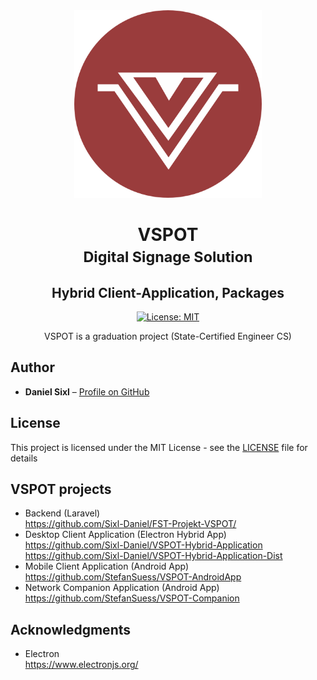 <div align="center">
<img src="https://raw.githubusercontent.com/Sixl-Daniel/FST-Projekt-VSPOT/master/public/media/branding/logo.png" width="300" height="300">
<h1>VSPOT<br><small>Digital Signage Solution</small></h1>
<h2>Hybrid Client-Application, Packages</h2>

[![License: MIT](https://img.shields.io/badge/License-MIT-yellow.svg)](https://opensource.org/licenses/MIT)

<p>VSPOT is a graduation project (State-Certified Engineer CS)</p>
</div>

## Author

- **Daniel Sixl** – [Profile on GitHub](https://github.com/Sixl-Daniel)

## License

This project is licensed under the MIT License - see the [LICENSE](LICENSE) file for details

## VSPOT projects

- Backend (Laravel)  
  https://github.com/Sixl-Daniel/FST-Projekt-VSPOT/
- Desktop Client Application (Electron Hybrid App)  
  https://github.com/Sixl-Daniel/VSPOT-Hybrid-Application  
  https://github.com/Sixl-Daniel/VSPOT-Hybrid-Application-Dist
- Mobile Client Application (Android App)  
  https://github.com/StefanSuess/VSPOT-AndroidApp
- Network Companion Application (Android App)  
  https://github.com/StefanSuess/VSPOT-Companion

## Acknowledgments

- Electron  
   https://www.electronjs.org/
